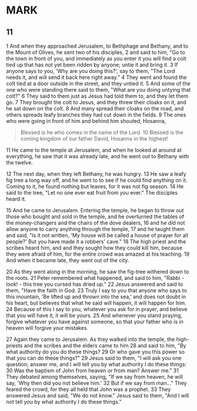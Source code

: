 # MARK

## 11

1 And when they approached Jerusalem, to Bethphage and Bethany, and to the Mount of Olives, he sent two of his disciples, 2 and said to him, "Go to the town in front of you, and immediately as you enter it you will find a colt tied up that has not yet been ridden by anyone; untie it and bring it. 3 If anyone says to you, 'Why are you doing this?', say to them, "The Lord needs it, and will send it back here right away." 4 They went and found the colt tied at a door outside in the street, and they untied it. 5 And some of the one who were standing there said to them, "What are you doing untying that colt?" 6 They said to them just as Jesus had told them to, and they let them go. 7 They brought the colt to Jesus, and they threw their cloaks on it, and he sat down on the colt. 8 And many spread their cloaks on the road, and others spreads leafy branches they had cut down in the fields. 9 The ones who were going in front of him and behind him shouted, Hosanna,

> Blessed is he who comes in the name of the Lord.
> 10 Blessed is the coming kingdom of our father David,
> Hosanna in the highest!

11 He came to the temple at Jerusalem, and when he looked at around at everything, he saw that it was already late, and he went out to Bethany with the twelve.

12 The next day, when they left Bethany, he was hungry. 13 He saw a leafy fig tree a long way off, and he went to to see if he could find anything on it. Coming to it, he found nothing but leaves, for it was not fig season. 14 He said to the tree, "Let no one ever eat fruit from you ever." The disciples heard it.

15 And he came to Jerusalem. Entering the temple, he began to throw out those who bought and sold in the temple, and he overturned the tables of the money-changers and the chairs of the dove dealers, 16 and he did not allow anyone to carry anything through the temple, 17 and he taught them and said, "Is it not written, 'My house will be called a house of prayer for all people?' But you have made it a robbers' cave." 18 The high priest and the scribes heard him, and and they sought how they could kill him, because they were afraid of him, for the entire crowd was amazed at his teaching. 19 And when it became late, they went out of the city.

20 As they went along in the morning, he saw the fig-tree withered down to the roots. 21 Peter remembered what happened, and said to him, "Rabbi - look! - this tree you cursed has dried up." 22 Jesus answered and said to them, "Have the faith in God. 23 Truly I say to you that anyone who says to this mountain, 'Be lifted up and thrown into the sea,' and does not doubt in his heart, but believes that what he said will happen, it will happen for him. 24 Because of this I say to you, whatever you ask for in prayer, and believe that you will have it, it will be yours. 25 And whenever you stand praying, forgive whatever you have against someone, so that your father who is in heaven will forgive your mistakes.

27 Again they came to Jerusalem. As they walked into the temple, the high-priests and the scribes and the elders came to him 28 and said to him, "By what authority do you do these things? 29 Or who gave you this power so that you can do these things?" 29 Jesus said to them, "I will ask you one question; answer me, and I will tell you by what authority I do these things: 30 Was the baptism of John from heaven or from man? Answer me." 31 They debated among themselves, saying, "If we say from heaven, he will say, 'Why then did you not believe him.' 32 But if we say from man..." They feared the crowd, for they all held that John was a prophet. 33 They answered Jesus and said, "We do not know." Jesus said to them, "And I will not tell you by what authority I do these things."